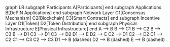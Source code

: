 graph LR
  subgraph Participants
    A[Participants]
  end
  subgraph Applications
    B[DePIN Applications]
  end
  subgraph Network Layer
    C1[Consensus Mechanism]
    C2[Blockchain]
    C3[Smart Contracts]
  end
  subgraph Incentive Layer
    D1[Token]
    D2[Token Distribution]
  end
  subgraph Physical Infrastructure
    E[Physical Infrastructure]
  end
  A --> B
  B --> C1
  B --> C2
  B --> C3
  B --> D1
  C3 --> D1
  C3 --> D2
  D1 --> E
  D2 --> E
  C2 --> D1
  C2 --> D2
  C1 --> C2
  C1 --> C3
  C2 --> C3
  D1 --> B (dashed)
  D2 --> B (dashed)
  E --> B (dashed)

